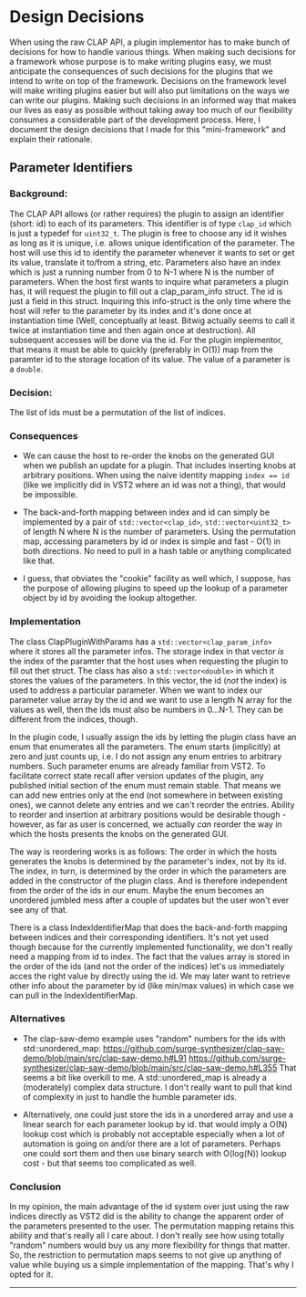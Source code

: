 Design Decisions
================

When using the raw CLAP API, a plugin implementor has to make bunch of decisions for how to 
handle various things. When making such decisions for a framework whose purpose is to make writing
plugins easy, we must anticipate the consequences of such decisions for the plugins that we intend 
to write on top of the framework. Decisions on the framework level will make writing plugins easier
but will also put limitations on the ways we can write our plugins. Making such decisions in an 
informed way that makes our lives as easy as possible without taking away too much of our 
flexibility consumes a considerable part of the development process. Here, I document the design 
decisions that I made for this "mini-framework" and explain their rationale.


Parameter Identifiers
---------------------

### Background:

The CLAP API allows (or rather requires) the plugin to assign an identifier (short: id) to each of 
its parameters. This identifier is of type `clap_id` which is just a typedef for `uint32_t`. The 
plugin is free to choose any id it wishes as long as it is unique, i.e. allows unique identification 
of the parameter. The host will use this id to identify the parameter whenever it wants to set or 
get its value, translate it to/from a string, etc. Parameters also have an index which is just a 
running number from 0 to N-1 where N is the number of parameters. When the host first wants to 
inquire what parameters a plugin has, it will request the plugin to fill out a clap_param_info 
struct. The id is just a field in this struct. Inquiring this info-struct is the only time where the 
host will refer to the parameter by its index and it's done once at instantiation time (Well, 
conceptually at least. Bitwig actually seems to call it twice at instantiation time and then again 
once at destruction). All subsequent accesses will be done via the id. For the plugin implementor, 
that means it must be able to quickly (preferably in O(1)) map from the paramter id to the storage 
location of its value. The value of a parameter is a `double`.


### Decision:

The list of ids must be a permutation of the list of indices.


### Consequences

- We can cause the host to re-order the knobs on the generated GUI when we publish an update for a
  plugin. That includes inserting knobs at arbitrary positions. When using the naive identity 
  mapping `index == id` (like we implicitly did in VST2 where an id was not a thing), that would be 
  impossible.

- The back-and-forth mapping between index and id can simply be implemented by a pair of 
  `std::vector<clap_id>`, `std::vector<uint32_t>` of length N where N is the number of parameters. 
  Using the permutation map, accessing parameters by id or index is simple and fast - O(1) in both 
  directions. No need to pull in a hash table or anything complicated like that.

- I guess, that obviates the "cookie" facility as well which, I suppose, has the purpose of 
  allowing plugins to speed up the lookup of a parameter object by id by avoiding the lookup
  altogether.


### Implementation

The class ClapPluginWithParams has a `std::vector<clap_param_info>` where it stores all the 
parameter infos. The storage index in that vector *is* the index of the paramter that the host uses 
when requesting the plugin to fill out thet struct. The class has also a `std::vector<double>` in 
which it stores the values of the parameters. In this vector, the id (*not* the index) is used to 
address a particular parameter. When we want to index our parameter value array by the id and we 
want to use a length N array for the values as well, then the ids must also be numbers in 0...N-1. 
They can be different from the indices, though. 

In the plugin code, I usually assign the ids by letting the plugin class have an enum that 
enumerates all the parameters. The enum starts (implicitly) at zero and just counts up, i.e. I do 
not assign any enum entries to arbitrary numbers. Such parameter enums are already familiar from 
VST2. To facilitate correct state recall after version updates of the plugin, any published initial 
section of the enum must remain stable. That means we can add new entries only at the end (not 
somewhere in between existing ones), we cannot delete any entries and we can't reorder the entries. 
Ability to reorder and insertion at arbitrary positions would be desirable though - however, as far 
as user is concerned, we actually *can* reorder the way in which the hosts presents the knobs on the 
generated GUI.

The way is reordering works is as follows: The order in which the hosts generates the knobs is 
determined by the parameter's index, not by its id. The index, in turn, is determined by the order 
in which the parameters are added in the constructor of the plugin class. And is therefore 
independent from the order of the ids in our enum. Maybe the enum becomes an unordered jumbled mess
after a couple of updates but the user won't ever see any of that.

There is a class IndexIdentifierMap that does the back-and-forth mapping between indices and their
corresponding identifiers. It's not yet used though because for the currently implemented 
functionality, we don't really need a mapping from id to index. The fact that the values array is 
stored in the order of the ids (and not the order of the indices) let's us immediately acces the 
right value by directly using the id. We may later want to retrieve other info about the parameter 
by id (like min/max values) in which case we can pull in the IndexIdentifierMap.


### Alternatives

- The clap-saw-demo example uses "random" numbers for the ids with std::unordered_map:
  https://github.com/surge-synthesizer/clap-saw-demo/blob/main/src/clap-saw-demo.h#L91
  https://github.com/surge-synthesizer/clap-saw-demo/blob/main/src/clap-saw-demo.h#L355
  That seems a bit like overkill to me. A std::unordered_map is already a (moderately) 
  complex data structure. I don't really want to pull that kind of complexity in just to handle the 
  humble parameter ids.

- Alternatively, one could just store the ids in a unordered array and use a linear search for each 
  parameter lookup by id. that would imply a O(N) lookup cost which is probably not acceptable 
  especially when a lot of automation is going on and/or there are a lot of parameters. Perhaps one 
  could sort them and then use binary search with O(log(N)) lookup cost - but that seems too 
  complicated as well. 


### Conclusion

In my opinion, the main advantage of the id system over just using the raw indices directly as VST2 
did is the ability to change the apparent order of the parameters presented to the user. The 
permutation mapping retains this ability and that's really all I care about. I don't really see how 
using totally "random" numbers would buy us any more flexibility for things that matter. So, the 
restriction to permutation maps seems to not give up anything of value while buying us a simple
implementation of the mapping. That's why I opted for it.














----------------------------------------------------------------------------------------------------